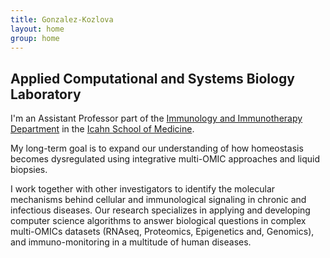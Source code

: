 ```yaml
---
title: Gonzalez-Kozlova
layout: home
group: home
---
```


## Applied Computational and Systems Biology Laboratory

I'm an Assistant Professor part of the [Immunology and Immunotherapy Department](https://icahn.mssm.edu/about/departments-offices/immunology-immunotherapy) in the [Icahn School of Medicine](https://icahn.mssm.edu/). 

My long-term goal is to expand our understanding of how homeostasis becomes dysregulated using integrative multi-OMIC approaches and liquid biopsies.

I work together with other investigators to identify the molecular mechanisms behind cellular and immunological signaling in chronic and infectious diseases. Our research specializes in applying and developing computer science algorithms to answer biological questions in complex multi-OMICs datasets (RNAseq, Proteomics, Epigenetics and, Genomics), and immuno-monitoring in a multitude of human diseases.
